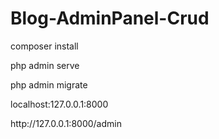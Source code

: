 <h1>Blog-AdminPanel-Crud</h1>
<p>composer install</p>
<p>php admin serve</p>
<p>php admin migrate</p>
<p>localhost:127.0.0.1:8000</p>
<p>http://127.0.0.1:8000/admin</p>
